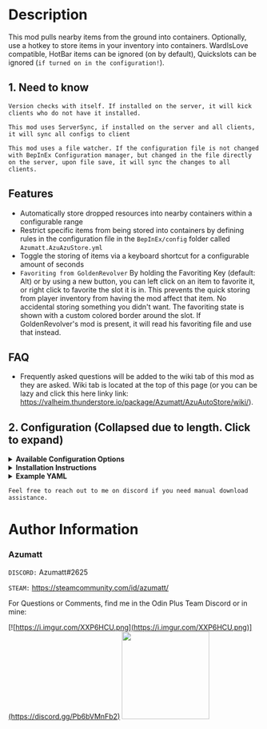 # Description

This mod pulls nearby items from the ground into containers. Optionally, use a hotkey to store items in your inventory
into containers. WardIsLove compatible, HotBar items can be ignored (on by default), Quickslots can be
ignored (`if turned on in the configuration!`).

## 1. Need to know

`Version checks with itself. If installed on the server, it will kick clients who do not have it installed.`

`This mod uses ServerSync, if installed on the server and all clients, it will sync all configs to client`

`This mod uses a file watcher. If the configuration file is not changed with BepInEx Configuration manager, but changed in the file directly on the server, upon file save, it will sync the changes to all clients.`

## Features

- Automatically store dropped resources into nearby containers within a configurable range
- Restrict specific items from being stored into containers by defining rules in the configuration file in
  the `BepInEx/config` folder called `Azumatt.AzuAzuStore.yml`
- Toggle the storing of items via a keyboard shortcut for a configurable amount of seconds
- `Favoriting from GoldenRevolver` By holding the Favoriting Key (default: Alt) or by using a new button, you can left
  click on an item to favorite it,
  or
  right click to favorite the slot it is in. This prevents the quick storing from player inventory from having the mod
  affect that item. No accidental
  storing something you didn't want. The favoriting state is shown with a custom colored border around the slot. If
  GoldenRevolver's mod is present, it will read his favoriting file and use that instead.

## FAQ

- Frequently asked questions will be added to the wiki tab of this mod as they are asked. Wiki tab is located at the top
  of this page (or you can be lazy and click this here linky
  link: https://valheim.thunderstore.io/package/Azumatt/AzuAutoStore/wiki/).

## 2. Configuration (Collapsed due to length. Click to expand)

<details> <summary><b>Available Configuration Options</b></summary>




`1 - General`

Lock Configuration [Synced with Server]

* If on, the configuration is locked and can be changed by server admins only.
    * Default Value: On

Must Have Existing Item To Pull [Synced with Server]

* If on, the chest must already have the item in its inventory to pull it from the world or player into the chest.
    * Default Value: Off

Player Range [Synced with Server]

* The maximum distance from the player to store items in chests when the Store Shortcut is pressed. Follows storage
  rules for allowed items.
    * Default Value: 5

Fallback Range [Synced with Server]

* The range to use if the container has no range set in the yml file. This will be the fallback range for all
  containers.
    * Default Value: 10

Player Ignore Hotbar [Not Synced with Server]

* If on, the player's hotbar will not be stored when the Store Shortcut is pressed.
    * Default Value: On

Player Ignore Quick Slots [Not Synced with Server]

* If on, the player's quick slots will not be stored when the Store Shortcut is pressed. (Requires Quick Slots mod, turn
  on only if you need it!)
    * Default Value: Off

Ping VFX [Synced with Server]

* The VFX to play when a chest is pinged. Leave blank to disable and only highlight the chest. (Full prefab
  list: https://valheim-modding.github.io/Jotunn/data/prefabs/prefab-list.html)
    * Default Value: vfx_Potion_health_medium

Highlight Containers [Not Synced with Server]

* If on, the containers will be highlighted when something is stored in them. If off, the containers will not be
  highlighted if something is stored in them.
    * Default Value: On

Seconds To Wait Before Storing [Synced with Server]

* The number of seconds to wait before storing items into chests nearby automatically after you have pressed your hotkey
  to pause.
    * Default Value: 10

`2 - Shortcuts`

Store Shortcut [Not Synced with Server]

* Keyboard shortcut/Hotkey to store your inventory into nearby containers.
    * Default Value: Period

Pause Shortcut [Not Synced with Server]

* Keyboard shortcut/Hotkey to temporarily stop storing items into chests nearby automatically. Does not override the
  player hotkey store.
    * Default Value: LeftShift + Period

</details>


<details>
<summary><b>Installation Instructions</b></summary>

### Manual Installation

`Note: (Manual installation is likely how you have to do this on a server, make sure BepInEx is installed on the server correctly)`

1. **Download the latest release of BepInEx.**
2. **Extract the contents of the zip file to your game's root folder.**
3. **Download the latest release of AzuAutoStore from Thunderstore.io.**
4. **Extract the contents of the zip file to the `BepInEx/plugins` folder.**
5. **Launch the game.**

### Installation through r2modman or Thunderstore Mod Manager

1. **Install [r2modman](https://valheim.thunderstore.io/package/ebkr/r2modman/)
   or [Thunderstore Mod Manager](https://www.overwolf.com/app/Thunderstore-Thunderstore_Mod_Manager).**

   > For r2modman, you can also install it through the Thunderstore site.
   ![](https://i.imgur.com/s4X4rEs.png "r2modman Download")

   > For Thunderstore Mod Manager, you can also install it through the Overwolf app store
   ![](https://i.imgur.com/HQLZFp4.png "Thunderstore Mod Manager Download")
2. **Open the Mod Manager and search for "AzuAutoStore" under the Online
   tab. `Note: You can also search for "Azumatt" to find all my mods.`**
   The image below shows VikingShip as an example, but it was easier to reuse the image. Type AzuAutoStore.

![](https://i.imgur.com/5CR5XKu.png)

3. **Click the Download button to install the mod.**
4. **Launch the game.**

</details>



<details><summary><b>Example YAML</b></summary>

```yaml
# Below you can find example groups. Groups are used to exclude or includeOverride quickly. They are reusable lists! 
# Please note that some of these groups/container limitations are kinda pointless but are here for example.
# Make sure to follow the format of the example below. If you have any questions, please ask in my discord.

# Full vanilla prefab name list: https://valheim-modding.github.io/Jotunn/data/prefabs/prefab-list.html
# Item prefab name list: https://valheim-modding.github.io/Jotunn/data/objects/item-list.html

# There are several predefined groups set up for you that are not listed. You can use these just like you would any group you create yourself.
# These are the "All", "Food", "Potion", "Fish", "Swords", "Bows", "Crossbows", "Axes", "Clubs", "Knives", "Pickaxes", "Polearms", "Spears", "Equipment", "Boss Trophy", "Trophy", "Crops", "Seeds", "Ores", "Metals", and "Woods" groups.
# The criteria for these groups are as follows:
# groups:
#   Food:
#     - Criteria: Both of the following properties must have a value greater than 0.0 on the sharedData property of the ItemDrop script:
#         - food
#         - foodStamina
#   Potion:
#     - Criteria: The following properties must meet the specified conditions on the sharedData property of the ItemDrop script:
#         - 'food' > 0.0
#         - 'foodStamina' == 0.0
#         - Any status effect names/categories contain "potion"
#   Fish:
#     - itemType: Fish
#   Swords, Bows, Crossbows, Axes, Clubs, Knives, Pickaxes, Polearms, Spears:
#     - itemType: OneHandedWeapon, TwoHandedWeapon, TwoHandedWeaponLeft, Bow
#     - Criteria: Items in these groups have a specific skillType on the sharedData property of the ItemDrop script. Each group corresponds to the skillType as follows:
#         - Swords: skillType == Skills.SkillType.Swords
#         - Bows: skillType == Skills.SkillType.Bows
#         - Crossbows: skillType == Skills.SkillType.Crossbows
#         - Axes: skillType == Skills.SkillType.Axes
#         - Clubs: skillType == Skills.SkillType.Clubs
#         - Knives: skillType == Skills.SkillType.Knives
#         - Pickaxes: skillType == Skills.SkillType.Pickaxes
#         - Polearms: skillType == Skills.SkillType.Polearms
#         - Spears: skillType == Skills.SkillType.Spears
#            Example:   An item with itemType set to OneHandedWeapon and skillType set to Skills.SkillType.Swords would belong to the Swords group.
#   Armor:
#     - itemType: Chest, Legs, Shoulder, Helmet
#   Equipment:
#     - itemType: Torch, Bow, OneHandedWeapon, TwoHandedWeapon, TwoHandedWeaponLeft, Helmet, Chest, Legs, Shoulder, Utility, Shield
#   Weapons:
#     - itemType: OneHandedWeapon, TwoHandedWeapon, TwoHandedWeaponLeft, Bows, Swords, Crossbows, Axes, Clubs, Knives, Pickaxes, Polearms, Spears
#   Shield:
#     - itemType: Shield
#   Round Shield:
#     - itemType: Shield
#     - Criteria: sharedData.m_timedBlockBonus > 0.0 "round"
#   Tower Shield:
#     - itemType: Shield
#     - Criteria: sharedData.m_timedBlockBonus <= 0.0 "tower"
#   Chest:
#     - itemType: Chest
#   Legs:
#     - itemType: Legs
#   Shoulder:
#     - itemType: Shoulder
#   Helmet:
#     - itemType: Helmet
#   Utility:
#     - itemType: Utility
#   Ammo:
#     - itemType: Ammo
#   Arrows:
#     - itemType: Ammo
#     - Criteria: sharedData.m_ammoType == "$ammo_arrows"
#   Bolts:
#     - itemType: Ammo
#     - Criteria: sharedData.m_ammoType == "$ammo_bolts"
#   ElementalMagic:
#     - itemType: ElementalMagic
#   BloodMagic:
#     - itemType: BloodMagic
#   Boss Trophy:
#     - itemType: Trophy
#     - Criteria: sharedData.m_name ends with any of the following boss names:
#         - eikthyr, elder, bonemass, dragonqueen, goblinking, SeekerQueen
#   Trophy:
#     - itemType: Trophy
#     - Criteria: sharedData.m_name does not end with any boss names
#   Crops:
#     - itemType: Material
#     - Criteria: Can be cultivated and grown into a pickable object with an amount greater than 1
#   Seeds:
#     - itemType: Material
#     - Criteria: Can be cultivated and grown into a pickable object with an amount equal to 1
#   Ores:
#     - itemType: Material
#     - Criteria: Can be processed by any of the following smelters:
#         - smelter
#         - blastfurnace
#   Metals:
#     - itemType: Material
#     - Criteria: Is the result of processing an ore in any of the following smelters:
#         - smelter
#         - blastfurnace
#   Woods:
#     - itemType: Material
#     - Criteria: Can be processed by the charcoal_kiln smelter
#   All:
#     - Criteria: Item has an ItemDrop script and all needed fields are populated. (all items)




groups:
  BronzeGear: # Group name
    - ArmorBronzeChest # Item prefab name, note that this is case sensitive and must be the prefab name
    - ArmorBronzeLegs
    - ArmorBronzeHelmet
  Tier 2 Items:
    - Bronze
    - PickaxeBronze
    - ArmorBronzeChest
    - ArmorBronzeLegs


# By default, if you don't specify a container below, it will be considered as you want to allow storing all objects into it.
# If you are having issues with a container, please make sure you have the full prefab name of the container. Additionally, make sure you have range and exclude or includeOverride set up correctly.
# Worst case you can define a container like this. This will allow everything to be pulled from the container within a range of 30.
# rk_barrel:  
#   range: 30
#  includeOverride: []

## Please note that the below containers are just examples. You can add as many containers as you want.
## If you want to add a new container, just copy and paste the below example and change the name of the container to the prefab name of the container you want to add.
## The values are set up to include everything by using the includeOverride (aside from things that aren't really a part of vanilla recipes, like Swords or Bows). 
## This is to give you examples on how it's done, but still allow everything to be stored into the container.

piece_chest:
  range: 10 # This is the range that the container will store items. This overrides the global range set in the config.
  exclude: # Exclude these items from being able to be stored into the container
    #- Food # Exclude all in group
    - PickaxeBronze # Allow prefab names as well, in this case we will use something that isn't a food
  includeOverride:
    # - Food # This would not work, you cannot includeOverride a group that is excluded. You can only override prefabs from that group.
    - PickaxeBronze # You can however, be weird, and override a prefab name you have excluded.

# It's highly unlikely that you will need the armor, swords, bows, etc. groups below. These are just in case you want to use them. 
# They were also easy ways for me to show you how to use the groups without actually excluding something you might want to always pull by default.

piece_chest_wood:
  range: 10
  exclude:
    - Swords # Exclude all in group
    - Tier 2 Items # Exclude all in group
    - Bows # Exclude all in group
  includeOverride: # If the item is in the groups above, say, you were using a predefined group but want to override just one item to be ignored and allow pulling it
    - BowFineWood
    - Wood
    - Bronze
    - PickaxeBronze
    - ArmorBronzeChest
    - ArmorBronzeLegs

piece_chest_private:
  range: 10
  exclude:
    - All # Exclude everything

piece_chest_blackmetal:
  range: 10
  exclude:
    - Swords # Exclude all in group
    - Tier 2 Items # Exclude all in group
    - Bows # Exclude all in group
  includeOverride: # If the item is in the groups above, say, you were using a predefined group but want to override just one item to be ignored and allow storing it
    - BowFineWood
    - Wood
    - Bronze

rk_cabinet: # rk_ is typically the prefix for containers coming from RockerKitten's mods
  range: 10
  exclude:
    - Food
  includeOverride:
    - Food

rk_cabinet2:
  range: 10
  exclude:
    - Food
  includeOverride:
    - Food

rk_barrel:
  range: 10
  exclude:
    - Armor
    - Swords

rk_barrel2:
  range: 10
  exclude:
    - Armor
    - Swords

rk_crate:
  range: 10
  exclude:
    - Armor
    - Swords

rk_crate2:
  range: 10
  exclude:
    - Armor
    - Swords
```

</details>


`Feel free to reach out to me on discord if you need manual download assistance.`

# Author Information

### Azumatt

`DISCORD:` Azumatt#2625

`STEAM:` https://steamcommunity.com/id/azumatt/

For Questions or Comments, find me in the Odin Plus Team Discord or in mine:

[![https://i.imgur.com/XXP6HCU.png](https://i.imgur.com/XXP6HCU.png)](https://discord.gg/Pb6bVMnFb2)
<a href="https://discord.gg/pdHgy6Bsng"><img src="https://i.imgur.com/Xlcbmm9.png" href="https://discord.gg/pdHgy6Bsng" width="175" height="175"></a>